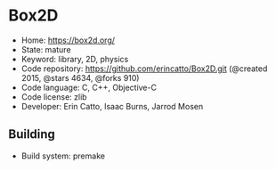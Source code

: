 # Box2D

- Home: https://box2d.org/
- State: mature
- Keyword: library, 2D, physics
- Code repository: https://github.com/erincatto/Box2D.git (@created 2015, @stars 4634, @forks 910)
- Code language: C, C++, Objective-C
- Code license: zlib
- Developer: Erin Catto, Isaac Burns, Jarrod Mosen


## Building

- Build system: premake
